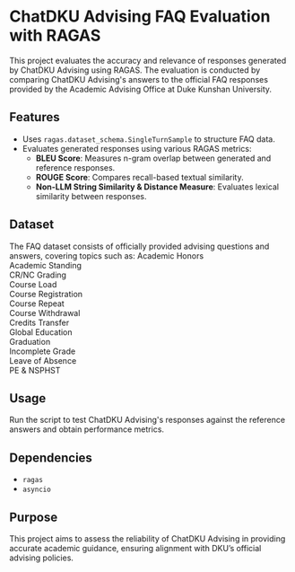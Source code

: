 # ChatDKU Advising FAQ Evaluation with RAGAS

This project evaluates the accuracy and relevance of responses generated by ChatDKU Advising using RAGAS. The evaluation is conducted by comparing ChatDKU Advising's answers to the official FAQ responses provided by the Academic Advising Office at Duke Kunshan University.

## Features
- Uses `ragas.dataset_schema.SingleTurnSample` to structure FAQ data.
- Evaluates generated responses using various RAGAS metrics:
  - **BLEU Score**: Measures n-gram overlap between generated and reference responses.
  - **ROUGE Score**: Compares recall-based textual similarity.
  - **Non-LLM String Similarity & Distance Measure**: Evaluates lexical similarity between responses.

## Dataset
The FAQ dataset consists of officially provided advising questions and answers, covering topics such as:
Academic Honors    
Academic Standing     
CR/NC Grading       
Course Load        
Course Registration    
Course Repeat        
Course Withdrawal   
Credits Transfer     
Global Education   
Graduation          
Incomplete Grade      
Leave of Absence   
PE & NSPHST            

## Usage
Run the script to test ChatDKU Advising's responses against the reference answers and obtain performance metrics.

## Dependencies
- `ragas`
- `asyncio`

## Purpose
This project aims to assess the reliability of ChatDKU Advising in providing accurate academic guidance, ensuring alignment with DKU’s official advising policies.
